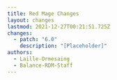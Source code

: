 ```yaml
---
title: Red Mage Changes
layout: changes
lastmod: 2021-12-27T00:21:51.725Z
changes:
  - patch: "6.0"
    description: "[Placeholder]"
authors:
  - Laille-Ormesaing
  - Balance-RDM-Staff
---
```

